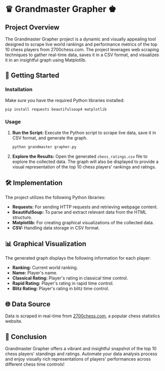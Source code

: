 # ♛ Grandmaster Grapher ♚

## Project Overview

The Grandmaster Grapher project is a dynamic and visually appealing tool designed to scrape live world rankings and performance metrics of the top 10 chess players from 2700chess.com. The project leverages web scraping techniques to gather real-time data, saves it in a CSV format, and visualizes it in an insightful graph using Matplotlib.

## 🚀 Getting Started

### Installation

Make sure you have the required Python libraries installed:

```bash
pip install requests beautifulsoup4 matplotlib
```

### Usage

1. **Run the Script:**
   Execute the Python script to scrape live data, save it in CSV format, and generate the graph.

   ```bash
   python grandmaster grapher.py
   ```

2. **Explore the Results:**
   Open the generated `chess_ratings.csv` file to explore the collected data. The graph will also be displayed to provide a visual representation of the top 10 chess players' rankings and ratings.

## 🛠 Implementation

The project utilizes the following Python libraries:

- **Requests:** For sending HTTP requests and retrieving webpage content.
- **BeautifulSoup:** To parse and extract relevant data from the HTML structure.
- **Matplotlib:** For creating graphical visualizations of the collected data.
- **CSV:** Handling data storage in CSV format.

## 📊 Graphical Visualization

The generated graph displays the following information for each player:

- **Ranking:** Current world ranking.
- **Name:** Player's name.
- **Classical Rating:** Player's rating in classical time control.
- **Rapid Rating:** Player's rating in rapid time control.
- **Blitz Rating:** Player's rating in blitz time control.

## 🌐 Data Source

Data is scraped in real-time from [2700chess.com](https://2700chess.com/), a popular chess statistics website.

## 🎉 Conclusion

Grandmaster Grapher offers a vibrant and insightful snapshot of the top 10 chess players' standings and ratings. Automate your data analysis process and enjoy visually rich representations of players' performances across different chess time controls!
